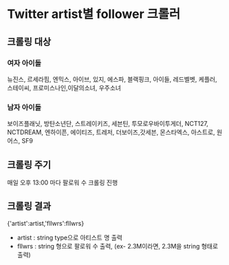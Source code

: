 # Twitter artist별 follower 크롤러

## 크롤링 대상
### 여자 아이돌
뉴진스, 르세라핌, 엔믹스, 아이브, 있지, 에스파, 블랙핑크, 아이들, 레드벨벳, 케플러, 스테이씨, 프로미스나인,이달의소녀, 우주소녀
### 남자 아이돌
보이즈플래닛, 방탄소년단, 스트레이키즈, 세븐틴, 투모로우바이투게더, NCT127, NCTDREAM, 엔하이픈, 에이티즈, 트레저, 더보이즈,갓세븐, 몬스타엑스, 아스트로, 원어스, SF9

## 크롤링 주기
매일 오후 13:00 마다 팔로워 수 크롤링 진행

## 크롤링 결과
{'artist':artist,'fllwrs':fllwrs}
- artist : string type으로 아티스트 명 출력
- fllwrs : string 형으로 팔로워 수 출력, (ex- 2.3M이라면, 2.3M을 string 형태로 출력)

